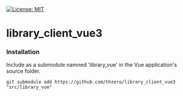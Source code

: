 [![License: MIT](https://img.shields.io/badge/License-MIT-yellow.svg)](https://opensource.org/licenses/MIT)

# library_client_vue3

### Installation

Include as a submodule namned 'library_vue' in the Vue application's source folder.

```
git submodule add https://github.com/thzero/library_client_vue3 "src/library_vue"
```

